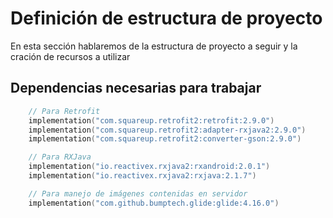 # Definición de estructura de proyecto

En esta sección hablaremos de la estructura de proyecto a seguir y la cración de recursos a utilizar

## Dependencias necesarias para trabajar

```c
    // Para Retrofit
    implementation("com.squareup.retrofit2:retrofit:2.9.0")
    implementation("com.squareup.retrofit2:adapter-rxjava2:2.9.0")
    implementation("com.squareup.retrofit2:converter-gson:2.9.0")

    // Para RXJava
    implementation("io.reactivex.rxjava2:rxandroid:2.0.1")
    implementation("io.reactivex.rxjava2:rxjava:2.1.7")

    // Para manejo de imágenes contenidas en servidor
    implementation("com.github.bumptech.glide:glide:4.16.0")
```